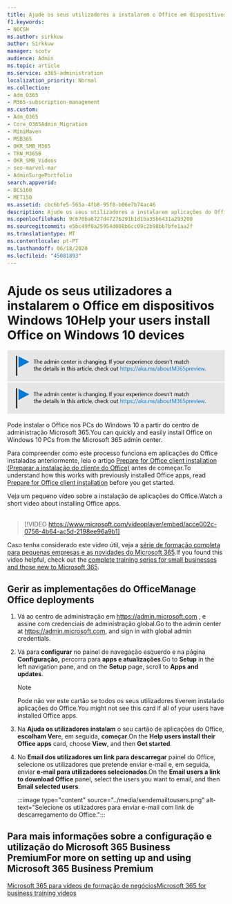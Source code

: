 ```yaml
---
title: Ajude os seus utilizadores a instalarem o Office em dispositivos Windows 10
f1.keywords:
- NOCSH
ms.author: sirkkuw
author: Sirkkuw
manager: scotv
audience: Admin
ms.topic: article
ms.service: o365-administration
localization_priority: Normal
ms.collection:
- Adm_O365
- M365-subscription-management
ms.custom:
- Adm_O365
- Core_O365Admin_Migration
- MiniMaven
- MSB365
- OKR_SMB_M365
- TRN_M365B
- OKR_SMB_Videos
- seo-marvel-mar
- AdminSurgePortfolio
search.appverid:
- BCS160
- MET150
ms.assetid: cbc6bfe5-565a-4fb8-95f0-b06e7b74ac46
description: Ajude os seus utilizadores a instalarem aplicações do Office em dispositivos Windows 10 e a instalar facilmente o Office nos PCs do Windows 10 a partir do centro de administração microsoft 365.
ms.openlocfilehash: 9c670ba6727d47276291b1d1ba35b6431a293200
ms.sourcegitcommit: e5bc49f0a25954d008b6cc09c2b98bb7bfe1aa2f
ms.translationtype: MT
ms.contentlocale: pt-PT
ms.lasthandoff: 06/18/2020
ms.locfileid: "45081893"
---
```

# <a name="help-your-users-install-office-on-windows-10-devices"></a><span data-ttu-id="382de-103">Ajude os seus utilizadores a instalarem o Office em dispositivos Windows 10</span><span class="sxs-lookup"><span data-stu-id="382de-103">Help your users install Office on Windows 10 devices</span></span>

<span data-ttu-id="382de-104">[![Etiqueta que informa que o centro de administração está a mudar e que pode encontrar mais detalhes em aka.ms/aboutM365preview.](../media/m365admincenterchanging.png)](https://docs.microsoft.com/office365/admin/microsoft-365-admin-center-preview)</span><span class="sxs-lookup"><span data-stu-id="382de-104">[![Label to let you know the admin center is changing and you can find more details at aka.ms/aboutM365preview.](../media/m365admincenterchanging.png)](https://docs.microsoft.com/office365/admin/microsoft-365-admin-center-preview)</span></span>

<span data-ttu-id="382de-105">Pode instalar o Office nos PCs do Windows 10 a partir do centro de administração Microsoft 365.</span><span class="sxs-lookup"><span data-stu-id="382de-105">You can quickly and easily install Office on Windows 10 PCs from the Microsoft 365 admin center.</span></span>
  
<span data-ttu-id="382de-106">Para compreender como este processo funciona em aplicações do Office instaladas anteriormente, leia o artigo [Prepare for Office client installation (Preparar a instalação do cliente do Office)](prepare-for-office-client-deployment.md) antes de começar.</span><span class="sxs-lookup"><span data-stu-id="382de-106">To understand how this works with previously installed Office apps, read [Prepare for Office client installation](prepare-for-office-client-deployment.md) before you get started.</span></span>

<span data-ttu-id="382de-107">Veja um pequeno vídeo sobre a instalação de aplicações do Office.</span><span class="sxs-lookup"><span data-stu-id="382de-107">Watch a short video about installing Office apps.</span></span><br><br>

> [!VIDEO https://www.microsoft.com/videoplayer/embed/acce002c-0756-4b64-ac5d-2198ee96a9b1] 

<span data-ttu-id="382de-108">Caso tenha considerado este vídeo útil, veja a [série de formação completa para pequenas empresas e as novidades do Microsoft 365](https://support.microsoft.com/office/6ab4bbcd-79cf-4000-a0bd-d42ce4d12816).</span><span class="sxs-lookup"><span data-stu-id="382de-108">If you found this video helpful, check out the [complete training series for small businesses and those new to Microsoft 365](https://support.microsoft.com/office/6ab4bbcd-79cf-4000-a0bd-d42ce4d12816).</span></span>

## <a name="manage-office-deployments"></a><span data-ttu-id="382de-109">Gerir as implementações do Office</span><span class="sxs-lookup"><span data-stu-id="382de-109">Manage Office deployments</span></span>

1. <span data-ttu-id="382de-110">Vá ao centro de administração em <a href="https://go.microsoft.com/fwlink/p/?linkid=2024339" target="_blank">https://admin.microsoft.com</a> , e assine com credenciais de administração global.</span><span class="sxs-lookup"><span data-stu-id="382de-110">Go to the admin center at <a href="https://go.microsoft.com/fwlink/p/?linkid=2024339" target="_blank">https://admin.microsoft.com</a>, and sign in with global admin credentials.</span></span> 

2. <span data-ttu-id="382de-111">Vá para **configurar** no painel de navegação esquerdo e na página **Configuração,** percorra para **apps e atualizações**.</span><span class="sxs-lookup"><span data-stu-id="382de-111">Go to **Setup** in the left navigation pane, and on the **Setup** page, scroll to **Apps and updates**.</span></span>
    > [!NOTE]
    > <span data-ttu-id="382de-112">Pode não ver este cartão se todos os seus utilizadores tiverem instalado aplicações do Office.</span><span class="sxs-lookup"><span data-stu-id="382de-112">You might not see this card if all of your  users have installed Office apps.</span></span>
  
3. <span data-ttu-id="382de-113">Na **Ajuda os utilizadores instalam** o seu cartão de aplicações do Office, **escolham Ver**e, em seguida, **começar**.</span><span class="sxs-lookup"><span data-stu-id="382de-113">On the **Help users install their Office apps** card, choose **View**, and then **Get started**.</span></span>
    
4. <span data-ttu-id="382de-114">No **Email dos utilizadores um link para descarregar** painel do Office, selecione os utilizadores que pretende enviar e-mail e, em seguida, enviar **e-mail para utilizadores selecionados**.</span><span class="sxs-lookup"><span data-stu-id="382de-114">On the **Email users a link to download Office** panel, select the users you want to email, and then **Email selected users**.</span></span>

    
      :::image type="content" source="../media/sendemailtousers.png" alt-text="Selecione os utilizadores para enviar e-mail com link de descarregamento do Office.":::

## <a name="for-more-on-setting-up-and-using-microsoft-365-business-premium"></a><span data-ttu-id="382de-116">Para mais informações sobre a configuração e utilização do Microsoft 365 Business Premium</span><span class="sxs-lookup"><span data-stu-id="382de-116">For more on setting up and using Microsoft 365 Business Premium</span></span>

[<span data-ttu-id="382de-117">Microsoft 365 para vídeos de formação de negócios</span><span class="sxs-lookup"><span data-stu-id="382de-117">Microsoft 365 for business training videos</span></span>](https://support.microsoft.com/office/6ab4bbcd-79cf-4000-a0bd-d42ce4d12816)
